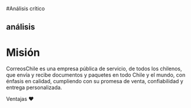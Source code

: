 #Análisis crítico

## análisis 

# Misión

CorreosChile es una empresa pública de servicio, de todos los chilenos, que envía y recibe documentos y paquetes en todo Chile y el mundo, con énfasis en calidad, cumpliendo con su promesa de venta, confiabilidad y entrega personalizada.

Ventajas :heart:
